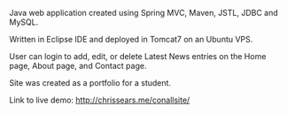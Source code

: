 Java web application created using Spring MVC, Maven, JSTL, JDBC and MySQL.

Written in Eclipse IDE and deployed in Tomcat7 on an Ubuntu VPS.

User can login to add, edit, or delete Latest News entries on the Home page, About page, and Contact page.

Site was created as a portfolio for a student. 

Link to live demo: http://chrissears.me/conallsite/
